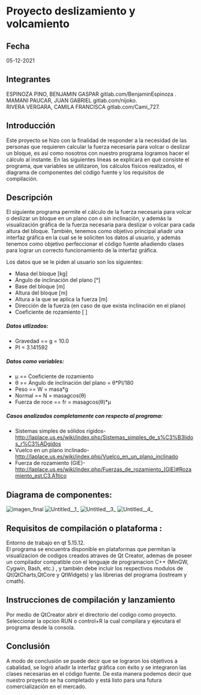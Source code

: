 # Proyecto deslizamiento y volcamiento

## Fecha 
05-12-2021

## Integrantes

ESPINOZA PINO, BENJAMIN GASPAR gitlab.com/BenjaminEspinoza .  
MAMANI PAUCAR, JUAN GABRIEL gitlab.com/nijoko.  
RIVERA VERGARA, CAMILA FRANCISCA gitlab.com/Cami_727.  

## Introducción

Este proyecto se hizo con la finalidad de responder a la necesidad de las personas que requieren calcular la fuerza necesaria para volcar o deslizar un bloque, es así como nosotros con nuestro programa logramos hacer el cálculo al instante. En las siguientes líneas se explicará en qué consiste el programa, que variables se utilizaron, los cálculos físicos realizados, el diagrama de componentes del código fuente y los requisitos de compilación.

## Descripción

El siguiente programa permite el cálculo de la fuerza necesaria para volcar o deslizar un bloque en un plano con o sin inclinación, y además la visualización gráfica de la fuerza necesaria para deslizar o volcar para cada altura del bloque. También, tenemos como objetivo principal añadir una interfaz gráfica en la cual se le soliciten los datos al usuario, y además tenemos como objetivo perfeccionar el código fuente añadiendo clases para lograr un correcto funcionamiento de la interfaz gráfica.

Los datos que se le piden al usuario son los siguientes:
- Masa del bloque [kg]
- Ángulo de inclinación del plano [°]
- Base del bloque [m]
- Altura del bloque [m]
- Altura a la que se aplica la fuerza [m]
- Dirección de la fuerza (en caso de que exista inclinación en el plano)
- Coeficiente de rozamiento [ ]

##### Datos utlizados:
- Gravedad == g = 10.0
- PI = 3.141592
##### Datos como variables:
- μ == Coeficiente de rozamiento
- θ == Ángulo de inclinación del plano = θ*PI/180
- Peso == W = masa*g
- Normal == N = masa*g*cos(θ)
- Fuerza de roce == fr = masa*g*cos(θ)*μ

##### Casos analizados completamente con respecto al programa:

- Sistemas simples de sólidos rígidos-http://laplace.us.es/wiki/index.php/Sistemas_simples_de_s%C3%B3lidos_r%C3%ADgidos  
- Vuelco en un plano inclinado-http://laplace.us.es/wiki/index.php/Vuelco_en_un_plano_inclinado  
- Fuerza de rozamiento (GIE)-http://laplace.us.es/wiki/index.php/Fuerzas_de_rozamiento_(GIE)#Rozamiento_est.C3.A1tico  

## Diagrama de componentes:


![imagen_final](/uploads/635633075dd01a392774cd7888322800/imagen_final.jpg)
![Untitled__1_](/uploads/44b3dafb1ac124156a0389d152b1017b/Untitled__1_.jpg)
![Untitled__3_](/uploads/58bd8d0c0f47ac653b9ef57b339dfc11/Untitled__3_.jpg)
![Untitled__4_](/uploads/e7d7987ff519547ce7c6e07fb665c9a5/Untitled__4_.jpg)



## Requisitos de compilación o plataforma :

Entorno de trabajo en qt 5.15.12.  
El programa se encuentra disponible en plataformas que permitan la visualizacion de codigos creados atraves de Qt Creator,
ademas de poseer un compilador compatible con el lenguaje de programacion C++ (MinGW, Cygwin, Bash, etc.) , y también debe incluir los respectivos modulos de Qt(QtCharts,QtCore y QtWidgets) y las librerias del programa (iostream y cmath).

## Instrucciones de compilación y lanzamiento

Por medio de QtCreator abrir el directorio del codigo como proyecto.  
Seleccionar la opcion RUN o control+R la cual compilara y ejecutara el programa desde la consola.

## Conclusión

A modo de conclusión se puede decir que se lograron los objetivos a cabalidad, se logró añadir la interfaz gráfica con éxito y se integraron las clases necesarias en el código fuente. De esta manera podemos decir que nuestro proyecto se ha completado y está listo para una futura comercialización en el mercado.
